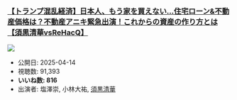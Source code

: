 ### [【トランプ混乱経済】日本人、もう家を買えない...住宅ローン&不動産価格は？不動産アニキ緊急出演！これからの資産の作り方とは【須黒清華vsReHacQ】](https://www.youtube.com/watch?v=Ikbj4G7pObU)
[![](https://img.youtube.com/vi/Ikbj4G7pObU/sddefault.jpg)](https://www.youtube.com/watch?v=Ikbj4G7pObU)
-   公開日: 2025-04-14
-   視聴数: 91,393
-   **いいね数: 816**
-   出演者: 塩澤崇, 小林大祐, [須黒清華](/rehacq_fan/people/須黒清華 "wikilink")
